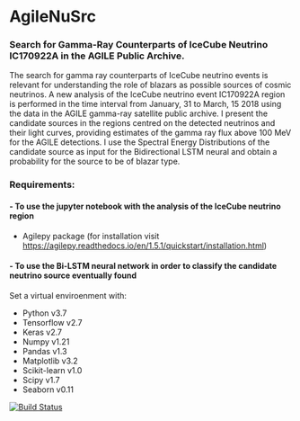 # AgileNuSrc
### Search for Gamma-Ray Counterparts of IceCube Neutrino IC170922A in the AGILE Public Archive.

The search for gamma ray counterparts of IceCube neutrino events is relevant for understanding the role of blazars as possible sources of cosmic neutrinos.
A new analysis of the IceCube neutrino event IC170922A region is performed in the time interval from January, 31 to March, 15 2018 using the data in the AGILE gamma-ray satellite public archive.
I present the candidate sources in the regions centred on the detected neutrinos and their light curves, providing estimates of the gamma ray flux above 100 MeV for the AGILE detections.
I use the Spectral Energy Distributions of the candidate source as input for the Bidirectional LSTM neural and obtain a probability for the source to be of blazar type.

### Requirements:
#### - To use the jupyter notebook with the analysis of the IceCube neutrino region
* Agilepy package (for installation visit https://agilepy.readthedocs.io/en/1.5.1/quickstart/installation.html)

#### - To use the Bi-LSTM neural network in order to classify the candidate neutrino source eventually found
Set a virtual enviroenment with:
* Python v3.7
* Tensorflow v2.7
* Keras v2.7
* Numpy v1.21
* Pandas v1.3
* Matplotlib v3.2
* Scikit-learn v1.0
* Scipy v1.7
* Seaborn v0.11

[![Build Status](https://app.travis-ci.com/elenagasparri/agilenusrc.svg?branch=main)](https://app.travis-ci.com/elenagasparri/agilenusrc)
